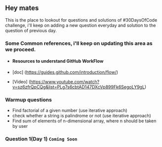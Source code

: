 ## Hey mates
This is the place to lookout for questions and solutions of #30DaysOfCode challenge, i'll keep on adding a new question everyday and solution to the question of previous day.

### Some Common references, i'll keep on updating this area as we proceed.

- #### Resources to understand GitHub WorkFlow

 - [doc] (https://guides.github.com/introduction/flow/)
 - [Video] (https://www.youtube.com/watch?v=sz6zfrQpCQg&list=PLg7s6cbtAD147DXcVp899Fk6SegoLY9gL)



### Warmup questions
- Find factorial of a given number (use iterative approach)
- check whether a string is palindrome or not (use iterative approach)
- Find sum of elements of n-dimensional array, where n should be taken by user

### Question 1(Day 1) `Coming Soon`


